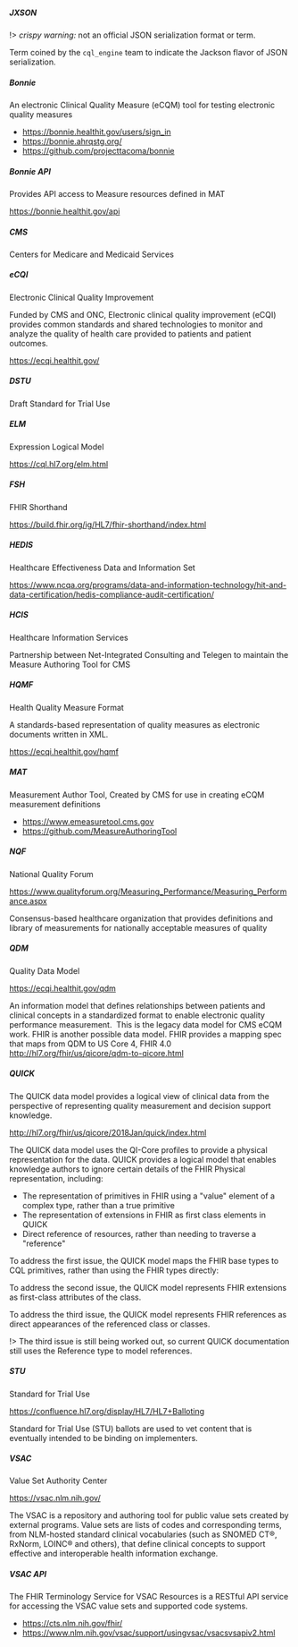 ##### JXSON
!> _crispy warning:_ not an official JSON serialization format or term.

Term coined by the `cql_engine` team to indicate the Jackson flavor of JSON serialization.

##### Bonnie
An electronic Clinical Quality Measure (eCQM) tool for testing electronic quality measures

- https://bonnie.healthit.gov/users/sign_in
- https://bonnie.ahrqstg.org/
- https://github.com/projecttacoma/bonnie

##### Bonnie API
Provides API access to Measure resources defined in MAT

https://bonnie.healthit.gov/api

##### CMS
Centers for Medicare and Medicaid Services

##### eCQI 
Electronic Clinical Quality Improvement

Funded by CMS and ONC, Electronic clinical quality improvement (eCQI) provides common standards and shared technologies to monitor and analyze the quality of health care provided to patients and patient outcomes.

https://ecqi.healthit.gov/

##### DSTU 
Draft Standard for Trial Use 

##### ELM 
Expression Logical Model

https://cql.hl7.org/elm.html

##### FSH 
FHIR Shorthand

https://build.fhir.org/ig/HL7/fhir-shorthand/index.html

##### HEDIS
Healthcare Effectiveness Data and Information Set

https://www.ncqa.org/programs/data-and-information-technology/hit-and-data-certification/hedis-compliance-audit-certification/

##### HCIS
Healthcare Information Services 

Partnership between Net-Integrated Consulting and Telegen to maintain the Measure Authoring Tool for CMS

##### HQMF
Health Quality Measure Format

A standards-based representation of quality measures as electronic documents written in XML.

https://ecqi.healthit.gov/hqmf

##### MAT
Measurement Author Tool, Created by CMS for use in creating eCQM measurement definitions

- https://www.emeasuretool.cms.gov
- https://github.com/MeasureAuthoringTool

##### NQF
National Quality Forum

https://www.qualityforum.org/Measuring_Performance/Measuring_Performance.aspx

Consensus-based healthcare organization that provides definitions and library of measurements for nationally acceptable measures of quality

##### QDM
Quality Data Model

https://ecqi.healthit.gov/qdm

An information model that defines relationships between patients and clinical concepts in a standardized format to enable electronic quality performance measurement. 
<csanders> This is the legacy data model for CMS eCQM work. FHIR is another possible data model. FHIR provides a mapping spec that maps from QDM to US Core 4, FHIR 4.0 http://hl7.org/fhir/us/qicore/qdm-to-qicore.html

##### QUICK
The QUICK data model provides a logical view of clinical data from the perspective of representing quality measurement and decision support knowledge.

http://hl7.org/fhir/us/qicore/2018Jan/quick/index.html

The QUICK data model uses the QI-Core profiles to provide a physical representation for the data. 
QUICK provides a logical model that enables knowledge authors to ignore certain details of the FHIR Physical representation, including:
- The representation of primitives in FHIR using a "value" element of a complex type, rather than a true primitive
- The representation of extensions in FHIR as first class elements in QUICK
- Direct reference of resources, rather than needing to traverse a "reference"

To address the first issue, the QUICK model maps the FHIR base types to CQL primitives, rather than using the FHIR types directly:

To address the second issue, the QUICK model represents FHIR extensions as first-class attributes of the class. 

To address the third issue, the QUICK model represents FHIR references as direct appearances of the referenced class or classes. 

!> The third issue is still being worked out, so current QUICK documentation still uses the Reference type to model references.

##### STU
Standard for Trial Use

https://confluence.hl7.org/display/HL7/HL7+Balloting

Standard for Trial Use (STU) ballots are used to vet content that is eventually intended to be binding on implementers.

##### VSAC
Value Set Authority Center

https://vsac.nlm.nih.gov/

The VSAC is a repository and authoring tool for public value sets created by external programs. Value sets are lists of codes and corresponding terms, from NLM-hosted standard clinical vocabularies (such as SNOMED CT®, RxNorm, LOINC® and others), that define clinical concepts to support effective and interoperable health information exchange.

##### VSAC API
The FHIR Terminology Service for VSAC Resources is a RESTful API service for accessing the VSAC value sets and supported code systems.

- https://cts.nlm.nih.gov/fhir/
- https://www.nlm.nih.gov/vsac/support/usingvsac/vsacsvsapiv2.html
